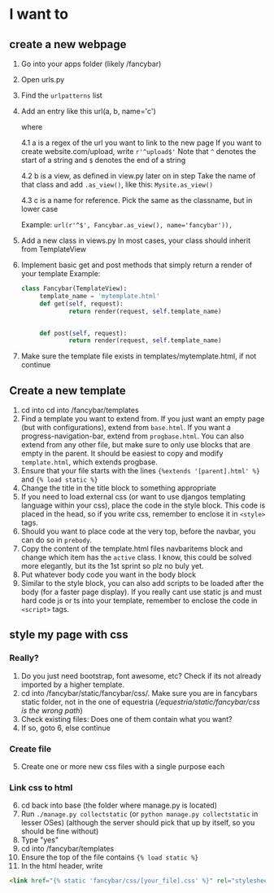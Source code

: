# I want to
## create a new webpage 
1. Go into your apps folder (likely /fancybar) 
2. Open urls.py
3. Find the ```urlpatterns``` list
4. Add an entry like this url(a, b, name='c')

   where
   
   4.1 a is a regex of the url you want to link to the new page
   If you want to create website.com/upload, write ```r'^upload$'```
   Note that ```^``` denotes the start of a string and ```$``` denotes the end of a string
   
   4.2 b is a view, as defined in view.py later on in step 
   Take the name of that class and add ```.as_view()```, like this:
   ```Mysite.as_view()```
   
   4.3 c is a name for reference. Pick the same as the classname, but in lower case
   
   Example:
   ```url(r'^$', Fancybar.as_view(), name='fancybar')),```
5. Add a new class in views.py
   In most cases, your class should inherit from TemplateView
6. Implement basic get and post methods that simply return a render of your template
   Example:
   ```python
   class Fancybar(TemplateView):
        template_name = 'mytemplate.html'
        def get(self, request):
                return render(request, self.template_name)


        def post(self, request):
                return render(request, self.template_name)
   ```

7. Make sure the template file exists in templates/mytemplate.html, if not continue
## Create a new template
1. cd into cd into /fancybar/templates
2. Find a template you want to extend from.
   If you just want an empty page (but with configurations), extend from `base.html`.
   If you want a progress-navigation-bar, extend from `progbase.html`.
   You can also extend from any other file, but make sure to only use blocks that are empty in the parent.
   It should be easiest to copy and modify `template.html`, which extends progbase.
3. Ensure that your file starts with the lines `{%extends '[parent].html' %}` and `{% load static %}`
4. Change the title in the title block to something appropriate
5. If you need to load external css (or want to use djangos templating language within your css), place the code in the style block. This code is placed in the head, so if you write css, remember to enclose it in `<style>` tags.
6. Should you want to place code at the very top, before the navbar, you can do so in `prebody`.
7. Copy the content of the template.html files navbaritems block and change which item has the `active` class. I know, this could be solved more elegantly, but its the 1st sprint so plz no buly yet.
8. Put whatever body code you want in the body block
9. Similar to the style block, you can also add scripts to be loaded after the body (for a faster page display). If you really cant use static js and must hard code js or ts into your template, remember to enclose the code in `<script>` tags.
## style my page with css
### Really?
1. Do you just need bootstrap, font awesome, etc? Check if its not already imported by a higher template.
2. cd into /fancybar/static/fancybar/css/. Make sure you are in fancybars static folder, not in the one of equestria (*/equestria/static/fancybar/css is the wrong path*)
3. Check existing files: Does one of them contain what you want?
4. If so, goto 6, else continue
### Create file
5. Create one or more new css files with a single purpose each
### Link css to html
6. cd back into base (the folder where manage.py is located)
7. Run `./manage.py collectstatic` (or `python manage.py collectstatic` in lesser OSes) (although the server should pick that up by itself, so you should be fine without)
8. Type "yes"
9. cd into /fancybar/templates
10. Ensure the top of the file contains `{% load static %}`
11. In the html header, write 
```html
<link href="{% static 'fancybar/css/[your_file].css' %}" rel="stylesheet">
```
